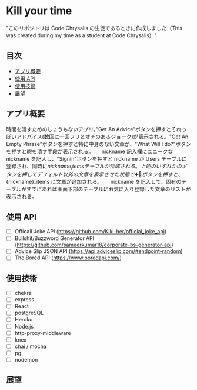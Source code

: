 # Kill your time

"このリポジトリは Code Chrysalis の生徒であるときに作成しました（This was created during my time as a student at Code Chrysalis）"

## 目次

- [アプリ概要](#アプリ概要)
- [使用 API](#使用-api)
- [使用技術](#使用技術)
- [展望](#展望)

## アプリ概要

時間を潰すためのしょうもないアプリ。”Get An Advice”ボタンを押すとそれっぽいアドバイス(数回に一回フリとオチのあるジョーク)が表示される。"Get An Empty Phrase"ボタンを押すと特に中身のない文章が、"What Will I do?"ボタンを押すと暇を潰す手段が表示される。
　 nickname 記入欄にユニークな nickname を記入し、"Signin"ボタンを押すと nickname が Users テーブルに登録され、同時に${nickname}_itemsテーブルが作成される。上述のいずれかのボタンを押してデフォルト以外の文章を表示させた状態で➕💖ボタンを押すと、${nickname}\_items に文章が追加される。
　 nickname を記入して、固有のテーブルがすでにあれば画面下部のテーブルにお気に入り登録した文章のリストが表示される。

## 使用 API

- [ ] Officail Joke API (https://github.com/Kiki-her/official_joke_api)
- [ ] Bullshit/Buzzword Generator API (https://github.com/sameerkumar18/corporate-bs-generator-api)
- [ ] Advice Slip JSON API (https://api.adviceslip.com/#endpoint-random)
- [ ] The Bored API (https://www.boredapi.com/)

## 使用技術

- [ ] chekra
- [ ] express
- [ ] React
- [ ] postgreSQL
- [ ] Heroku
- [ ] Node.js
- [ ] http-proxy-middleware
- [ ] knex
- [ ] chai / mocha
- [ ] pg
- [ ] nodemon

## 展望
